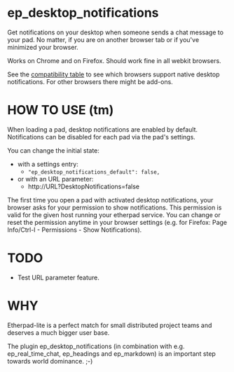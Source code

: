 # ep_desktop_notifications

Get notifications on your desktop when someone sends a chat message to your pad.
No matter, if you are on another browser tab or if you've minimized your browser.

Works on Chrome and on Firefox. Should work fine in all webkit browsers.

See the [compatibility table] to see which browsers support native desktop notifications.
For other browsers there might be add-ons.

# HOW TO USE (tm)

When loading a pad, desktop notifications are enabled by default.
Notifications can be disabled for each pad via the pad's settings.

You can change the initial state:

* with a settings entry:
    * `"ep_desktop_notifications_default": false,`
* or with an URL parameter:
    * http://URL?DesktopNotifications=false

The first time you open a pad with activated desktop notifications,
your browser asks for your permission to show notifications.
This permission is valid for the given host running your etherpad service.
You can change or reset the permission anytime in your browser settings
(e.g. for Firefox: Page Info/Ctrl-I - Permissions - Show Notifications).


# TODO

* Test URL parameter feature.

# WHY

Etherpad-lite is a perfect match for small distributed
project teams and deserves a much bigger user base.

The plugin ep_desktop_notifications (in combination
with e.g. ep_real_time_chat, ep_headings and ep_markdown)
is an important step towards world dominance. ;-)


[compatibility table]: https://developer.mozilla.org/en-US/docs/Web/API/notification#Browser_compatibility
